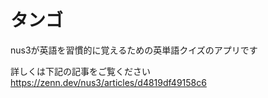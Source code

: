 # タンゴ

nus3が英語を習慣的に覚えるための英単語クイズのアプリです

詳しくは下記の記事をご覧ください
https://zenn.dev/nus3/articles/d4819df49158c6